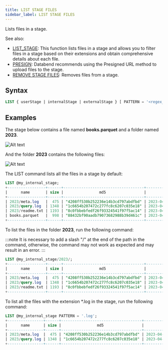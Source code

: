 ```yaml
---
title: LIST STAGE FILES
sidebar_label: LIST STAGE FILES 
---
```


Lists files in a stage.

See also:

- [LIST_STAGE](../../../15-sql-functions/112-table-functions/list-stage.md): This function lists files in a stage and allows you to filter files in a stage based on their extensions and obtain comprehensive details about each file.
- [PRESIGN](../80-presign.md): Databend recommends using the Presigned URL method to upload files to the stage.
- [REMOVE STAGE FILES](05-ddl-remove-stage.md): Removes files from a stage.

## Syntax

```sql
LIST { userStage | internalStage | externalStage } [ PATTERN = '<regex_pattern>' ]
```

## Examples

The stage below contains a file named **books.parquet** and a folder named **2023**.

![Alt text](/img/sql/list-stage.png)

And the folder **2023** contains the following files:

![Alt text](/img/sql/list-stage-2.png)

The LIST command lists all the files in a stage by default:

```sql
LIST @my_internal_stage;
+-----------------+------+------------------------------------+-------------------------------+---------+
|      name       | size |                md5                 |         last_modified         | creator |
+-----------------+------+------------------------------------+-------------------------------+---------+
| 2023/meta.log   |  475 | "4208ff530b252236e14b3cd797abdfbd" | 2023-04-19 20:23:24.000 +0000 | NULL    |
| 2023/query.log  | 1348 | "1c6654b207472c277fc8c6207c035e18" | 2023-04-19 20:23:24.000 +0000 | NULL    |
| 2023/readme.txt | 1193 | "8c0fbbebfedf26f93324541f97f5ac14" | 2023-04-19 20:23:24.000 +0000 | NULL    |
| books.parquet   |  998 | "88432bf90aadb79073682988b39d461c" | 2023-04-19 20:08:42.000 +0000 | NULL    |
+-----------------+------+------------------------------------+-------------------------------+---------+
```

To list the files in the folder **2023**, run the following command:

:::note
It is necessary to add a slash "/" at the end of the path in the command, otherwise, the command may not work as expected and may result in an error.
:::

```sql
LIST @my_internal_stage/2023/;
+-----------------+------+------------------------------------+-------------------------------+---------+
|      name       | size |                md5                 |         last_modified         | creator |
+-----------------+------+------------------------------------+-------------------------------+---------+
| 2023/meta.log   |  475 | "4208ff530b252236e14b3cd797abdfbd" | 2023-04-19 20:23:24.000 +0000 | NULL    |
| 2023/query.log  | 1348 | "1c6654b207472c277fc8c6207c035e18" | 2023-04-19 20:23:24.000 +0000 | NULL    |
| 2023/readme.txt | 1193 | "8c0fbbebfedf26f93324541f97f5ac14" | 2023-04-19 20:23:24.000 +0000 | NULL    |
+-----------------+------+------------------------------------+-------------------------------+---------+
```

To list all the files with the extension *.log in the stage, run the following command:

```sql
LIST @my_internal_stage PATTERN = '.log';
+----------------+------+------------------------------------+-------------------------------+---------+
|      name      | size |                md5                 |         last_modified         | creator |
+----------------+------+------------------------------------+-------------------------------+---------+
| 2023/meta.log  |  475 | "4208ff530b252236e14b3cd797abdfbd" | 2023-04-19 20:23:24.000 +0000 | NULL    |
| 2023/query.log | 1348 | "1c6654b207472c277fc8c6207c035e18" | 2023-04-19 20:23:24.000 +0000 | NULL    |
+----------------+------+------------------------------------+-------------------------------+---------+
```
